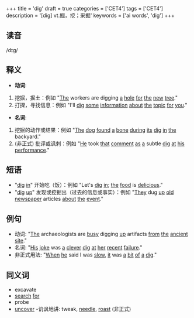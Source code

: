 +++
title = 'dig'
draft = true
categories = ['CET4']
tags = ['CET4']
description = '[dig] vt.掘，挖；采掘'
keywords = ['ai words', 'dig']
+++

## 读音
/dɪɡ/

## 释义
- **动词**:
1. 挖掘，掘土：例如 "[The](/zh/post/the/) workers are digging [a](/zh/post/a/) [hole](/zh/post/hole/) [for](/zh/post/for/) [the](/zh/post/the/) [new](/zh/post/new/) [tree](/zh/post/tree/)."
2. 打探，寻找信息：例如 "I'll [dig](/zh/post/dig/) [some](/zh/post/some/) [information](/zh/post/information/) [about](/zh/post/about/) [the](/zh/post/the/) [topic](/zh/post/topic/) [for](/zh/post/for/) [you](/zh/post/you/)."

- **名词**:
1. 挖掘的动作或结果：例如 "[The](/zh/post/the/) [dog](/zh/post/dog/) [found](/zh/post/found/) [a](/zh/post/a/) [bone](/zh/post/bone/) [during](/zh/post/during/) [its](/zh/post/its/) [dig](/zh/post/dig/) [in](/zh/post/in/) [the](/zh/post/the/) backyard."
2. (非正式) 批评或讽刺：例如 "[He](/zh/post/he/) took [that](/zh/post/that/) [comment](/zh/post/comment/) [as](/zh/post/as/) [a](/zh/post/a/) subtle [dig](/zh/post/dig/) [at](/zh/post/at/) [his](/zh/post/his/) [performance](/zh/post/performance/)."

## 短语
- "[dig](/zh/post/dig/) [in](/zh/post/in/)" 开始吃（饭）：例如 "Let's [dig](/zh/post/dig/) [in](/zh/post/in/); [the](/zh/post/the/) [food](/zh/post/food/) is [delicious](/zh/post/delicious/)."
- "[dig](/zh/post/dig/) [up](/zh/post/up/)" 发现或挖掘出（过去的信息或事实）：例如 "[They](/zh/post/they/) dug [up](/zh/post/up/) [old](/zh/post/old/) [newspaper](/zh/post/newspaper/) articles [about](/zh/post/about/) [the](/zh/post/the/) [event](/zh/post/event/)."

## 例句
- 动词: "[The](/zh/post/the/) archaeologists are [busy](/zh/post/busy/) digging [up](/zh/post/up/) artifacts [from](/zh/post/from/) [the](/zh/post/the/) [ancient](/zh/post/ancient/) [site](/zh/post/site/)."
- 名词: "[His](/zh/post/his/) [joke](/zh/post/joke/) was [a](/zh/post/a/) [clever](/zh/post/clever/) [dig](/zh/post/dig/) [at](/zh/post/at/) [her](/zh/post/her/) [recent](/zh/post/recent/) [failure](/zh/post/failure/)."
- 非正式用法: "[When](/zh/post/when/) [he](/zh/post/he/) said I was [slow](/zh/post/slow/), [it](/zh/post/it/) was [a](/zh/post/a/) [bit](/zh/post/bit/) [of](/zh/post/of/) [a](/zh/post/a/) [dig](/zh/post/dig/)."

## 同义词
- excavate
- [search](/zh/post/search/) [for](/zh/post/for/)
- probe
- [uncover](/zh/post/uncover/)
-讥讽地讲: tweak, [needle](/zh/post/needle/), [roast](/zh/post/roast/) (非正式)
